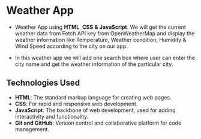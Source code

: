 # Weather App

- Weather App using **HTML**, **CSS** **&** **JavaScript**. We will get the current weather data from Fetch API key from OpenWeatherMap and display the weather information like Temperature, Weather condition, Humidity & Wind Speed according to the city on our app.

- In this weather app we will add one search box where user can enter the city name and get the weather information of the particular city.


## Technologies Used


- **HTML**: The standard markup language for creating web pages.
- **CSS**: For rapid and responsive web development.
- **JavaScript**: The backbone of web development, used for adding interactivity and functionality.
- **Git and GitHub**: Version control and collaborative platform for code management.